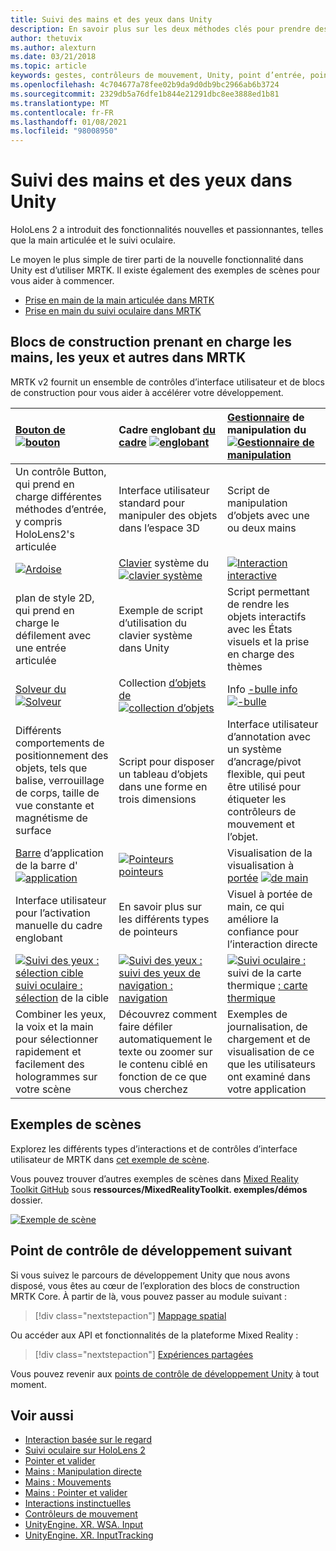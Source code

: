 ```yaml
---
title: Suivi des mains et des yeux dans Unity
description: En savoir plus sur les deux méthodes clés pour prendre des mesures sur le point d’intergression, les gestes manuels et les contrôleurs de mouvement.
author: thetuvix
ms.author: alexturn
ms.date: 03/21/2018
ms.topic: article
keywords: gestes, contrôleurs de mouvement, Unity, point d’entrée, point d’entrée, casque de réalité mixte, casque de réalité mixte, casque de réalité virtuelle, MRTK, boîte à outils de réalité mixte
ms.openlocfilehash: 4c704677a78fee02b9da9d0db9bc2966ab6b3724
ms.sourcegitcommit: 2329db5a76dfe1b844e21291dbc8ee3888ed1b81
ms.translationtype: MT
ms.contentlocale: fr-FR
ms.lasthandoff: 01/08/2021
ms.locfileid: "98008950"
---
```

# <a name="articulated-hand-and-eye-tracking-in-unity"></a>Suivi des mains et des yeux dans Unity

HoloLens 2 a introduit des fonctionnalités nouvelles et passionnantes, telles que la main articulée et le suivi oculaire.

Le moyen le plus simple de tirer parti de la nouvelle fonctionnalité dans Unity est d’utiliser MRTK. Il existe également des exemples de scènes pour vous aider à commencer.

* [Prise en main de la main articulée dans MRTK](https://microsoft.github.io/MixedRealityToolkit-Unity/Documentation/Input/HandTracking.html)
* [Prise en main du suivi oculaire dans MRTK](https://microsoft.github.io/MixedRealityToolkit-Unity/Documentation/EyeTracking/EyeTracking_Main.html)

## <a name="building-blocks-supporting-hands-eyes-and-others-in-mrtk"></a>Blocs de construction prenant en charge les mains, les yeux et autres dans MRTK 

MRTK v2 fournit un ensemble de contrôles d’interface utilisateur et de blocs de construction pour vous aider à accélérer votre développement.

|  [Bouton de](https://microsoft.github.io/MixedRealityToolkit-Unity/Documentation/README_Button.html) [ ![ bouton](images/MRTK_Button_Main.png)](https://microsoft.github.io/MixedRealityToolkit-Unity/Documentation/README_Button.html) | Cadre englobant [du cadre](https://microsoft.github.io/MixedRealityToolkit-Unity/Documentation/README_BoundingBox.html) [ ![ englobant](images/MRTK_BoundingBox_Main.png)](https://microsoft.github.io/MixedRealityToolkit-Unity/Documentation/README_BoundingBox.html) | [Gestionnaire](https://microsoft.github.io/MixedRealityToolkit-Unity/Documentation/README_ManipulationHandler.html) de manipulation du [ ![ Gestionnaire de manipulation](images/MRTK_Manipulation_Main.png)](https://microsoft.github.io/MixedRealityToolkit-Unity/Documentation/README_ManipulationHandler.html) |
|:--- | :--- | :--- |
| Un contrôle Button, qui prend en charge différentes méthodes d’entrée, y compris HoloLens2's articulée | Interface utilisateur standard pour manipuler des objets dans l’espace 3D | Script de manipulation d’objets avec une ou deux mains |
|  [ ![ Ardoise](images/MRTK_Slate_Main.png)](https://microsoft.github.io/MixedRealityToolkit-Unity/Documentation/README_Slate.html) [](https://microsoft.github.io/MixedRealityToolkit-Unity/Documentation/README_Slate.html) | [Clavier](https://microsoft.github.io/MixedRealityToolkit-Unity/Documentation/README_SystemKeyboard.html) système du [ ![ clavier système](images/MRTK_SystemKeyboard_Main.png)](https://microsoft.github.io/MixedRealityToolkit-Unity/Documentation/README_SystemKeyboard.html) | [ ![ Interaction interactive](images/InteractableExamples.png)](https://microsoft.github.io/MixedRealityToolkit-Unity/Documentation/README_Interactable.html) [](https://microsoft.github.io/MixedRealityToolkit-Unity/Documentation/README_Interactable.html) |
| plan de style 2D, qui prend en charge le défilement avec une entrée articulée | Exemple de script d’utilisation du clavier système dans Unity  | Script permettant de rendre les objets interactifs avec les États visuels et la prise en charge des thèmes |
|  [Solveur du](https://microsoft.github.io/MixedRealityToolkit-Unity/Documentation/README_Solver.html) [ ![ Solveur](images/MRTK_Solver_Main.png)](https://microsoft.github.io/MixedRealityToolkit-Unity/Documentation/README_Solver.html) | Collection [d’objets de](https://microsoft.github.io/MixedRealityToolkit-Unity/Documentation/README_ManipulationHandler.html) [ ![ collection d’objets](images/MRTK_ObjectCollection_Main.png)](https://microsoft.github.io/MixedRealityToolkit-Unity/Documentation/README_ManipulationHandler.html) | Info [-bulle info](https://microsoft.github.io/MixedRealityToolkit-Unity/Documentation/README_Tooltip.html) [ ![ -bulle](images/MRTK_Tooltip_Main.png)](https://microsoft.github.io/MixedRealityToolkit-Unity/Documentation/README_Tooltip.html) |
| Différents comportements de positionnement des objets, tels que balise, verrouillage de corps, taille de vue constante et magnétisme de surface | Script pour disposer un tableau d’objets dans une forme en trois dimensions | Interface utilisateur d’annotation avec un système d’ancrage/pivot flexible, qui peut être utilisé pour étiqueter les contrôleurs de mouvement et l’objet. |
|  [Barre](https://microsoft.github.io/MixedRealityToolkit-Unity/Documentation/README_AppBar.html) d’application de la barre d' [ ![ application](images/MRTK_AppBar_Main.png)](https://microsoft.github.io/MixedRealityToolkit-Unity/Documentation/README_AppBar.html) | [ ![ Pointeurs pointeurs](images/MRTK_Pointer_Main.png)](https://microsoft.github.io/MixedRealityToolkit-Unity/Documentation/Input/Pointers.html) [](https://microsoft.github.io/MixedRealityToolkit-Unity/Documentation/Input/Pointers.html) | Visualisation de la visualisation à [portée](https://microsoft.github.io/MixedRealityToolkit-Unity/Documentation/README_FingertipVisualization.html) [ ![ de main](images/MRTK_FingertipVisualization_Main.png)](https://microsoft.github.io/MixedRealityToolkit-Unity/Documentation/README_FingertipVisualization.html) |
| Interface utilisateur pour l’activation manuelle du cadre englobant | En savoir plus sur les différents types de pointeurs | Visuel à portée de main, ce qui améliore la confiance pour l’interaction directe |
|  [ ![ Suivi des yeux : sélection cible](images/mrtk_et_targetselect.png)](https://microsoft.github.io/MixedRealityToolkit-Unity/Documentation/EyeTracking/EyeTracking_TargetSelection.html) [suivi oculaire : sélection](https://microsoft.github.io/MixedRealityToolkit-Unity/Documentation/EyeTracking/EyeTracking_TargetSelection.html) de la cible | [ ![ Suivi des yeux :](images/mrtk_et_navigation.png)](https://microsoft.github.io/MixedRealityToolkit-Unity/Documentation/EyeTracking/EyeTracking_Navigation.html) [suivi des yeux de navigation : navigation](https://microsoft.github.io/MixedRealityToolkit-Unity/Documentation/EyeTracking/EyeTracking_Navigation.html) | [ ![ Suivi oculaire :](images/mrtk_et_heatmaps.png)](https://microsoft.github.io/MixedRealityToolkit-Unity/Documentation/EyeTracking/EyeTracking_Visualization.html) suivi de la carte thermique [: carte thermique](https://microsoft.github.io/MixedRealityToolkit-Unity/Documentation/EyeTracking/EyeTracking_Visualization.html) |
| Combiner les yeux, la voix et la main pour sélectionner rapidement et facilement des hologrammes sur votre scène | Découvrez comment faire défiler automatiquement le texte ou zoomer sur le contenu ciblé en fonction de ce que vous cherchez| Exemples de journalisation, de chargement et de visualisation de ce que les utilisateurs ont examiné dans votre application |

## <a name="example-scenes"></a>Exemples de scènes

Explorez les différents types d’interactions et de contrôles d’interface utilisateur de MRTK dans [cet exemple de scène](https://microsoft.github.io/MixedRealityToolkit-Unity/Documentation/README_HandInteractionExamples.html).

Vous pouvez trouver d’autres exemples de scènes dans [Mixed Reality Toolkit GitHub](https://github.com/Microsoft/MixedRealityToolkit-Unity) sous **ressources/MixedRealityToolkit. exemples/démos** dossier.

[![Exemple de scène](images/MRTK_Examples.png)](https://microsoft.github.io/MixedRealityToolkit-Unity/Documentation/README_HandInteractionExamples.html)

## <a name="next-development-checkpoint"></a>Point de contrôle de développement suivant

Si vous suivez le parcours de développement Unity que nous avons disposé, vous êtes au cœur de l’exploration des blocs de construction MRTK Core. À partir de là, vous pouvez passer au module suivant :

> [!div class="nextstepaction"]
> [Mappage spatial](spatial-mapping-in-unity.md)

Ou accéder aux API et fonctionnalités de la plateforme Mixed Reality :

> [!div class="nextstepaction"]
> [Expériences partagées](shared-experiences-in-unity.md)

Vous pouvez revenir aux [points de contrôle de développement Unity](unity-development-overview.md#2-core-building-blocks) à tout moment.

## <a name="see-also"></a>Voir aussi

* [Interaction basée sur le regard](../../design/eye-gaze-interaction.md)
* [Suivi oculaire sur HoloLens 2](../../design/eye-tracking.md)
* [Pointer et valider](../../design/gaze-and-commit.md)
* [Mains : Manipulation directe](../../design/direct-manipulation.md)
* [Mains : Mouvements](../../design/gaze-and-commit.md#composite-gestures)
* [Mains : Pointer et valider](../../design/point-and-commit.md)
* [Interactions instinctuelles](../../design/interaction-fundamentals.md)
* [Contrôleurs de mouvement](../../design/motion-controllers.md)
* [UnityEngine. XR. WSA. Input](https://docs.unity3d.com/ScriptReference/XR.WSA.Input.InteractionManager.html)
* [UnityEngine. XR. InputTracking](https://docs.unity3d.com/ScriptReference/XR.InputTracking.html)

